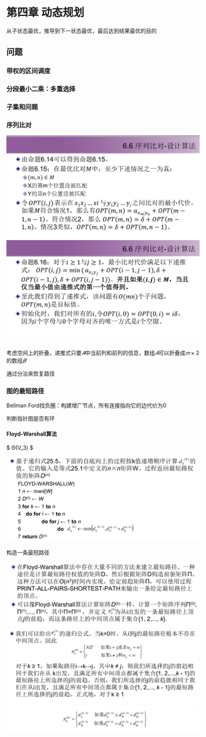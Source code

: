 # 第四章 动态规划

从子状态最优，推导到下一状态最优，最后达到结果最优的目的

## 问题

### 带权的区间调度

### 分段最小二乘：多重选择

### 子集和问题

### 序列比对

<img src="./img/Sequence_Matching.png">
<img src="./img/Sequence_Matching_2.png">

考虑空间上的折叠，递推式只要$𝐴$中当前列和前列的信息，数组$𝐴$可以折叠成$𝑚×2$的数组$𝐵$

通过分治来恢复路径

### 图的最短路径

Bellman Ford找负圈：构建增广节点，所有连接指向它的边代价为0

判断指针图是否有环

#### Floyd-Warshall算法

$
Θ(V_3)
$

<img src="./img/Floyd_Warshall_1.png">

构造一条最短路径

<img src="./img/Floyd_Warshall_2.png">

<img src="./img/Floyd_Warshall_3.png">

<img src="./img/Floyd_Warshall_4.png">

<!-- ### 字符串编辑距离 -->

